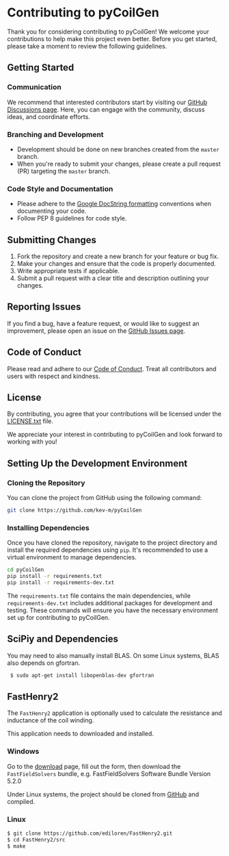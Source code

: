 # Contributing to pyCoilGen

Thank you for considering contributing to pyCoilGen! We welcome your contributions to help make this project even better. Before you get started, please take a moment to review the following guidelines.

## Getting Started

### Communication

We recommend that interested contributors start by visiting our [GitHub Discussions page](https://github.com/kev-m/pyCoilGen/discussions). Here, you can engage with the community, discuss ideas, and coordinate efforts.

### Branching and Development

- Development should be done on new branches created from the `master` branch.
- When you're ready to submit your changes, please create a pull request (PR) targeting the `master` branch. 

### Code Style and Documentation

- Please adhere to the [Google DocString formatting](https://sphinxcontrib-napoleon.readthedocs.io/en/latest/example_google.html) conventions when documenting your code.
- Follow PEP 8 guidelines for code style.

## Submitting Changes

1. Fork the repository and create a new branch for your feature or bug fix.
2. Make your changes and ensure that the code is properly documented.
3. Write appropriate tests if applicable.
4. Submit a pull request with a clear title and description outlining your changes.

## Reporting Issues

If you find a bug, have a feature request, or would like to suggest an improvement, please open an issue on the [GitHub Issues page](https://github.com/kev-m/pyCoilGen/issues).

## Code of Conduct

Please read and adhere to our [Code of Conduct](CODE_OF_CONDUCT.md). Treat all contributors and users with respect and kindness.

## License

By contributing, you agree that your contributions will be licensed under the [LICENSE.txt](LICENSE.txt) file.

We appreciate your interest in contributing to pyCoilGen and look forward to working with you!

## Setting Up the Development Environment

### Cloning the Repository

You can clone the project from GitHub using the following command:

```bash
git clone https://github.com/kev-m/pyCoilGen
```

### Installing Dependencies

Once you have cloned the repository, navigate to the project directory and install the required dependencies using `pip`. It's recommended to use a virtual environment to manage dependencies.

```bash
cd pyCoilGen
pip install -r requirements.txt
pip install -r requirements-dev.txt
```

The `requirements.txt` file contains the main dependencies, while `requirements-dev.txt` includes additional packages for development and testing. These commands will ensure you have the necessary environment set up for contributing to pyCoilGen.

## SciPiy and Dependencies

You may need to also manually install BLAS. On some Linux systems, BLAS also depends on gfortran.
```bash
 $ sudo apt-get install libopenblas-dev gfortran
```

## FastHenry2
The `FastHenry2` application is optionally used to calculate the resistance and inductance of the coil winding. 

This application needs to downloaded and installed.

### Windows
Go to the [download](https://www.fastfieldsolvers.com/download.htm) page, fill out the form, then download the
`FastFieldSolvers` bundle, e.g. FastFieldSolvers Software Bundle Version 5.2.0

Under Linux systems, the project should be cloned from [GitHub](https://github.com/ediloren/FastHenry2) and compiled.
### Linux
```bash
$ git clone https://github.com/ediloren/FastHenry2.git
$ cd FastHenry2/src
$ make
```
